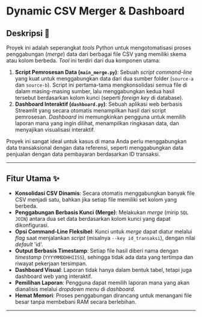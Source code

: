 # Dynamic CSV Merger & Dashboard

## Deskripsi 📜

Proyek ini adalah seperangkat _tools_ Python untuk mengotomatisasi proses penggabungan (_merge_) data dari berbagai file CSV yang memiliki skema atau kolom berbeda. _Tool_ ini terdiri dari dua komponen utama:

1.  **Script Pemrosesan Data (`main_merge.py`)**: Sebuah _script command-line_ yang kuat untuk menggabungkan data dari dua sumber folder (`source-a` dan `source-b`). Script ini pertama-tama mengkonsolidasi semua file di dalam masing-masing sumber, lalu menggabungkan kedua hasil tersebut berdasarkan kolom kunci (seperti _foreign key_ di database).
2.  **Dashboard Interaktif (`dashboard.py`)**: Sebuah aplikasi web berbasis Streamlit yang secara otomatis menampilkan hasil dari script pemrosesan. _Dashboard_ ini memungkinkan pengguna untuk memilih laporan mana yang ingin dilihat, menampilkan ringkasan data, dan menyajikan visualisasi interaktif.

Proyek ini sangat ideal untuk kasus di mana Anda perlu menggabungkan data transaksional dengan data referensi, seperti menggabungkan data penjualan dengan data pembayaran berdasarkan ID transaksi.

---

## Fitur Utama ✨

- **Konsolidasi CSV Dinamis**: Secara otomatis menggabungkan banyak file CSV menjadi satu, bahkan jika setiap file memiliki set kolom yang berbeda.
- **Penggabungan Berbasis Kunci (Merge)**: Melakukan _merge_ (mirip `SQL JOIN`) antara dua set data berdasarkan kolom kunci yang dapat dikonfigurasi.
- **Opsi Command-Line Fleksibel**: Kunci untuk _merge_ dapat diatur melalui _flag_ saat menjalankan _script_ (misalnya `--key id_transaksi`), dengan nilai _default_ 'id'.
- **Output Berbasis Timestamp**: Setiap file hasil diberi nama dengan _timestamp_ (`YYYYMMDDHHIISS`), sehingga tidak ada data yang tertimpa dan riwayat pekerjaan tersimpan.
- **Dashboard Visual**: Laporan tidak hanya dalam bentuk tabel, tetapi juga dashboard web yang interaktif.
- **Pemilihan Laporan**: Pengguna dapat memilih laporan mana yang akan dianalisis melalui _dropdown menu_ di _dashboard_.
- **Hemat Memori**: Proses penggabungan dirancang untuk menangani file besar tanpa membebani RAM secara berlebihan.

---
